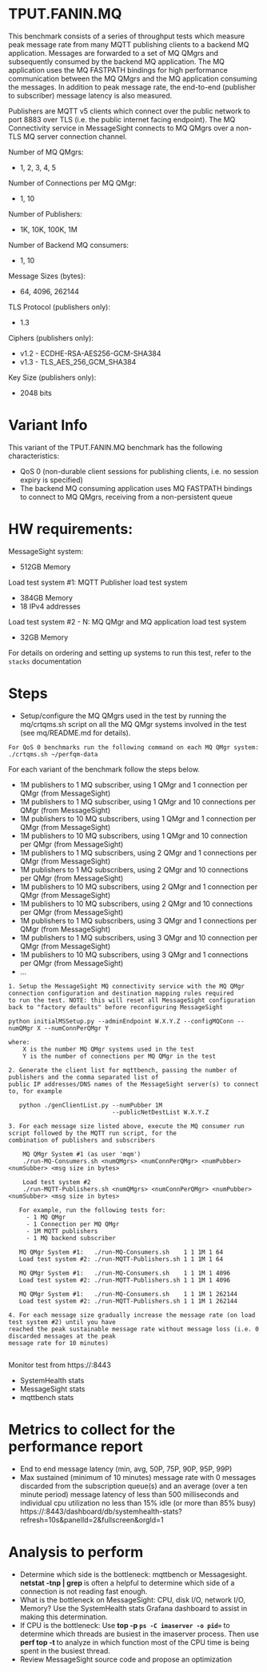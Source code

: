 # TPUT.FANIN.MQ

 This benchmark consists of a series of throughput tests which measure peak message rate
 from many MQTT publishing clients to a backend MQ application. Messages are forwarded to a
 set of MQ QMgrs and subsequently consumed by the backend MQ application. The MQ application
 uses the MQ FASTPATH bindings for high performance communication between the MQ QMgrs and the
 MQ application consuming the messages. In addition to peak message rate, the end-to-end 
 (publisher to subscriber) message latency is also measured.
 
 Publishers are MQTT v5 clients which connect over the public network to port 8883 over TLS
 (i.e. the public internet facing endpoint). The MQ Connectivity service in MessageSight connects
 to MQ QMgrs over a non-TLS MQ server connection channel.
 
 Number of MQ QMgrs:
 * 1, 2, 3, 4, 5
 
 Number of Connections per MQ QMgr:
 * 1, 10
 
 Number of Publishers:
 * 1K, 10K, 100K, 1M
 
 Number of Backend MQ consumers:
 * 1, 10

 Message Sizes (bytes):
 * 64, 4096, 262144

 TLS Protocol (publishers only):
 * 1.3

 Ciphers (publishers only):
 * v1.2 - ECDHE-RSA-AES256-GCM-SHA384
 * v1.3 - TLS_AES_256_GCM_SHA384
 
 Key Size (publishers only):
 * 2048 bits
 
# Variant Info
 This variant of the TPUT.FANIN.MQ benchmark has the following characteristics:
 * QoS 0 (non-durable client sessions for publishing clients, i.e. no session expiry is specified)
 * The backend MQ consuming application uses MQ FASTPATH bindings to connect to MQ QMgrs, receiving from a non-persistent queue

# HW requirements:
MessageSight system:  
  * 512GB Memory

Load test system #1: MQTT Publisher load test system
  * 384GB Memory
  * 18 IPv4 addresses
  
Load test system #2 - N: MQ QMgr and MQ application load test system
  * 32GB Memory
                             
For details on ordering and setting up systems to run this test, refer to the `stacks` documentation
                                                        
# Steps
* Setup/configure the MQ QMgrs used in the test by running the mq/crtqms.sh script on all the MQ QMgr systems 
involved in the test (see mq/README.md for details).

```   
For QoS 0 benchmarks run the following command on each MQ QMgr system: ./crtqms.sh ~/perfqm-data
```

For each variant of the benchmark follow the steps below.
* 1M publishers to 1 MQ subscriber, using 1 QMgr and 1 connection per QMgr (from MessageSight)
* 1M publishers to 1 MQ subscriber, using 1 QMgr and 10 connections per QMgr (from MessageSight)
* 1M publishers to 10 MQ subscribers, using 1 QMgr and 1 connection per QMgr (from MessageSight)
* 1M publishers to 10 MQ subscribers, using 1 QMgr and 10 connection per QMgr (from MessageSight)
* 1M publishers to 1 MQ subscribers, using 2 QMgr and 1 connections per QMgr (from MessageSight)
* 1M publishers to 1 MQ subscribers, using 2 QMgr and 10 connections per QMgr (from MessageSight)
* 1M publishers to 10 MQ subscribers, using 2 QMgr and 1 connection per QMgr (from MessageSight)
* 1M publishers to 10 MQ subscribers, using 2 QMgr and 10 connections per QMgr (from MessageSight)
* 1M publishers to 1 MQ subscribers, using 3 QMgr and 1 connections per QMgr (from MessageSight)
* 1M publishers to 1 MQ subscribers, using 3 QMgr and 10 connection per QMgr (from MessageSight)
* 1M publishers to 10 MQ subscribers, using 3 QMgr and 1 connections per QMgr (from MessageSight)
* ...

```
1. Setup the MessageSight MQ connectivity service with the MQ QMgr connection configuration and destination mapping rules required
to run the test. NOTE: this will reset all MessageSight configuration back to "factory defaults" before reconfiguring MessageSight

python initialMSSetup.py --adminEndpoint W.X.Y.Z --configMQConn --numQMgr X --numConnPerQMgr Y

where: 
	X is the number MQ QMgr systems used in the test
	Y is the number of connections per MQ QMgr in the test   
 
2. Generate the client list for mqttbench, passing the number of publishers and the comma separated list of 
public IP addresses/DNS names of the MessageSight server(s) to connect to, for example
   
   python ./genClientList.py --numPubber 1M
                             --publicNetDestList W.X.Y.Z 

3. For each message size listed above, execute the MQ consumer run script followed by the MQTT run script, for the 
combination of publishers and subscribers  

	MQ QMgr System #1 (as user 'mqm')
	./run-MQ-Consumers.sh <numQMgrs> <numConnPerQMgr> <numPubber> <numSubber> <msg size in bytes>

	Load test system #2
	./run-MQTT-Publishers.sh <numQMgrs> <numConnPerQMgr> <numPubber> <numSubber> <msg size in bytes>

   For example, run the following tests for:
     - 1 MQ QMgr
     - 1 Connection per MQ QMgr
     - 1M MQTT publishers
     - 1 MQ backend subscriber

   MQ QMgr System #1:   ./run-MQ-Consumers.sh    1 1 1M 1 64
   Load test system #2: ./run-MQTT-Publishers.sh 1 1 1M 1 64  
   
   MQ QMgr System #1:   ./run-MQ-Consumers.sh    1 1 1M 1 4096
   Load test system #2: ./run-MQTT-Publishers.sh 1 1 1M 1 4096
   
   MQ QMgr System #1:   ./run-MQ-Consumers.sh    1 1 1M 1 262144
   Load test system #2: ./run-MQTT-Publishers.sh 1 1 1M 1 262144
   
4. For each message size gradually increase the message rate (on load test system #2) until you have 
reached the peak sustainable message rate without message loss (i.e. 0 discarded messages at the peak 
message rate for 10 minutes)
   
```

Monitor test from https://<hostname of Graphite relay>:8443
  - SystemHealth stats
  - MessageSight stats
  - mqttbench stats

# Metrics to collect for the performance report
- End to end message latency (min, avg, 50P, 75P, 90P, 95P, 99P)
- Max sustained (minimum of 10 minutes) message rate with 0 messages discarded from the subscription queue(s) and an 
average (over a ten minute period) message latency of less than 500 milliseconds and 
individual cpu utilization no less than 15% idle (or more than 85% busy) https://<hostname of Graphite relay>:8443/dashboard/db/systemhealth-stats?refresh=10s&panelId=2&fullscreen&orgId=1

# Analysis to perform
- Determine which side is the bottleneck: mqttbench or Messagesight. **netstat -tnp | grep <port number>** is often a helpful to
  determine which side of a connection is not reading fast enough.
- What is the bottleneck on MessageSight: CPU, disk I/O, network I/O, Memory? Use the SystemHealth stats Grafana dashboard to assist in
  making this determination.  
- If CPU is the bottleneck: Use **top -p `ps -C imaserver -o pid=`** to determine which threads are busiest in the imaserver process.
  Then use **perf top -t <tid>** to analyze in which function most of the CPU time is being spent in the busiest thread.
- Review MessageSight source code and propose an optimization
